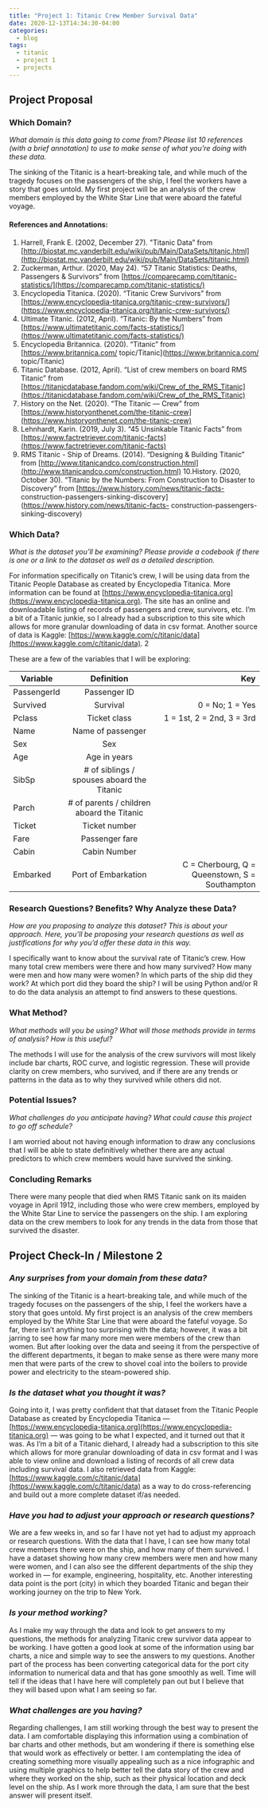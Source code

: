```yaml
---
title: "Project 1: Titanic Crew Member Survival Data"
date: 2020-12-13T14:34:30-04:00
categories:
  - blog
tags:
  - titanic
  - project 1
  - projects
---
```


## Project Proposal

### Which Domain?

_What domain is this data going to come from? Please list 10 references (with a brief annotation) to use to make sense of what you’re doing with these data._

The sinking of the Titanic is a heart-breaking tale, and while much of the tragedy focuses on the passengers of the ship, I feel the workers have a story that goes untold. My first project will be an analysis of the crew members employed by the White Star Line that were aboard the fateful voyage.

#### References and Annotations:
1. Harrell, Frank E. (2002, December 27). "Titanic Data” from [http://biostat.mc.vanderbilt.edu/wiki/pub/Main/DataSets/titanic.html](http://biostat.mc.vanderbilt.edu/wiki/pub/Main/DataSets/titanic.html)
2. Zuckerman, Arthur. (2020, May 24). “57 Titanic Statistics: Deaths, Passengers & Survivors” from [https://comparecamp.com/titanic-statistics/](https://comparecamp.com/titanic-statistics/)
3. Encyclopedia Titanica. (2020). “Titanic Crew Survivors” from [https://www.encyclopedia-titanica.org/titanic-crew-survivors/](https://www.encyclopedia-titanica.org/titanic-crew-survivors/)
4. Ultimate Titanic. (2012, April). “Titanic: By the Numbers” from [https://www.ultimatetitanic.com/facts-statistics/](https://www.ultimatetitanic.com/facts-statistics/)
5. Encyclopedia Britannica. (2020). “Titanic” from [https://www.britannica.com/ topic/Titanic](https://www.britannica.com/ topic/Titanic)
6. Titanic Database. (2012, April). “List of crew members on board RMS Titanic” from [https://titanicdatabase.fandom.com/wiki/Crew_of_the_RMS_Titanic](https://titanicdatabase.fandom.com/wiki/Crew_of_the_RMS_Titanic)
7. History on the Net. (2020). “The Titanic — Crew” from [https://www.historyonthenet.com/the-titanic-crew](https://www.historyonthenet.com/the-titanic-crew)
8. Lehnhardt, Karin. (2019, July 3). “45 Unsinkable Titanic Facts” from [https://www.factretriever.com/titanic-facts](https://www.factretriever.com/titanic-facts)
9. RMS Titanic - Ship of Dreams. (2014). “Designing & Building Titanic” from [http://www.titanicandco.com/construction.html](http://www.titanicandco.com/construction.html)
10.History. (2020, October 30). “Titanic by the Numbers: From Construction to Disaster to Discovery” from [https://www.history.com/news/titanic-facts- construction-passengers-sinking-discovery](https://www.history.com/news/titanic-facts- construction-passengers-sinking-discovery)

### Which Data?

_What is the dataset you’ll be examining? Please provide a codebook if there is one or a link to the dataset as well as a detailed description._

For information specifically on Titanic’s crew, I will be using data from the Titanic People Database as created by Encyclopedia Titanica. More information can be found at [https://www.encyclopedia-titanica.org](https://www.encyclopedia-titanica.org). The site has an online and downloadable listing of records of passengers and crew, survivors, etc. I’m a bit of a Titanic junkie, so I already had a subscription to this site which allows for more granular downloading of data in csv format. Another source of data is Kaggle: [https://www.kaggle.com/c/titanic/data](https://www.kaggle.com/c/titanic/data).
             2

These are a few of the variables that I will be exploring:

| Variable  | Definition   | Key  |
|---|:-:|--:|
| PassengerId | Passenger ID | |
| Survived  | Survival     | 0 = No; 1 = Yes   |
| Pclass    | Ticket class  | 1 = 1st, 2 = 2nd, 3 = 3rd  |
| Name | Name of passenger |   |
| Sex  | Sex  |   |
| Age  | Age in years  |   |
| SibSp  | # of siblings / spouses aboard the Titanic  |   |
| Parch  | # of parents / children aboard the Titanic  |   |
| Ticket  | Ticket number  |   |
| Fare  | Passenger fare  |   |
| Cabin  | Cabin Number  |   |
| Embarked  | Port of Embarkation  | C = Cherbourg, Q = Queenstown, S = Southampton  |

### Research Questions? Benefits? Why Analyze these Data?

_How are you proposing to analyze this dataset? This is about your approach. Here, you’ll be proposing your research questions as well as justifications for why you’d offer these data in this way._

I specifically want to know about the survival rate of Titanic’s crew. How many total crew members were there and how many survived? How many were men and how many were women? In which parts of the ship did they work? At which port did they board the ship? I will be using Python and/or R to do the data analysis an attempt to find answers to these questions.

### What Method?

_What methods will you be using? What will those methods provide in terms of analysis? How is this useful?_

The methods I will use for the analysis of the crew survivors will most likely include bar charts, ROC curve, and logistic regression. These will provide clarity on crew members, who survived, and if there are any trends or patterns in the data as to why they survived while others did not.

### Potential Issues?

_What challenges do you anticipate having? What could cause this project to go off schedule?_

I am worried about not having enough information to draw any conclusions that I will be able to state definitively whether there are any actual predictors to which crew members would have survived the sinking.

### Concluding Remarks

There were many people that died when RMS Titanic sank on its maiden voyage in April 1912, including those who were crew members, employed by the White Star Line to service the passengers on the ship. I am exploring data on the crew members to look for any trends in the data from those that survived the disaster.

## Project Check-In / Milestone 2

### _Any surprises from your domain from these data?_

The sinking of the Titanic is a heart-breaking tale, and while much of the tragedy focuses on the passengers of the ship, I feel the workers have a story that goes untold. My first project is an analysis of the crew members employed by the White Star Line that were aboard the fateful voyage. So far, there isn’t anything too surprising with the data; however, it was a bit jarring to see how far many more men were members of the crew than women. But after looking over the data and seeing it from the perspective of the different departments, it began to make sense as there were many more men that were parts of the crew to shovel coal into the boilers to provide power and electricity to the steam-powered ship.

### _Is the dataset what you thought it was?_

Going into it, I was pretty confident that that dataset from the Titanic People Database as created by Encyclopedia Titanica — [https://www.encyclopedia-titanica.org](https://www.encyclopedia-titanica.org) — was going to be what I expected, and it turned out that it was. As I’m a bit of a Titanic diehard, I already had a subscription to this site which allows for more granular downloading of data in csv format and I was able to view online and download a listing of records of all crew data including survival data. I also retrieved data from Kaggle: [https://www.kaggle.com/c/titanic/data](https://www.kaggle.com/c/titanic/data) as a way to do cross-referencing and build out a more complete dataset if/as needed.

### _Have you had to adjust your approach or research questions?_

We are a few weeks in, and so far I have not yet had to adjust my approach or research questions. With the data that I have, I can see how many total crew members there were on the ship, and how many of them survived. I have a dataset showing how many crew members were men and how many were women, and I can also see the different departments of the ship they worked in — for example, engineering, hospitality, etc. Another interesting data point is the port (city) in which they boarded Titanic and began their working journey on the trip to New York.

### _Is your method working?_

As I make my way through the data and look to get answers to my questions, the methods for analyzing Titanic crew survivor data appear to be working. I have gotten a good look at some of the information using bar charts, a nice and simple way to see the answers to my questions. Another part of the process has been converting categorical data for the port city information to numerical data and that has gone smoothly as well. Time will tell if the ideas that I have here will completely pan out but I believe that they will based upon what I am seeing so far.

### _What challenges are you having?_

Regarding challenges, I am still working through the best way to present the data. I am comfortable displaying this information using a combination of bar charts and other methods, but am wondering if there is something else that would work as effectively or better. I am contemplating the idea of creating something more visually appealing such as a nice infographic and using multiple graphics to help better tell the data story of the crew and where they worked on the ship, such as their physical location and deck level on the ship. As I work more through the data, I am sure that the best answer will present itself.